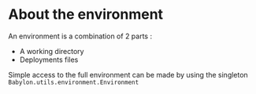 # About the environment

An environment is a combination of 2 parts :

- A working directory
- Deployments files

Simple access to the full environment can be made by using the singleton `Babylon.utils.environment.Environment`
